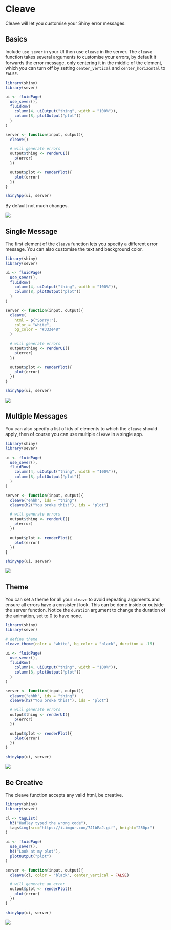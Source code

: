 # Cleave

Cleave will let you customise your Shiny error messages.

## Basics

Include `use_sever` in your UI then use `cleave` in the server. The `cleave` function takes several arguments to customise your errors, by default it forwards the error message, only centering it in the middle of the element, which you can turn off by setting `center_vertical` and `center_horizontal` to `FALSE`.

```r
library(shiny)
library(sever)

ui <- fluidPage(
  use_sever(),
  fluidRow(
    column(4, uiOutput("thing", width = "100%")),
    column(8, plotOutput("plot"))
  )
)

server <- function(input, output){
  cleave()

  # will generate errors
  output$thing <- renderUI({
    p(error)
  })

  output$plot <- renderPlot({
    plot(error)
  })
}

shinyApp(ui, server)
```

By default not much changes.

![](./img/cleave_simple.png)

## Single Message

The first element of the `cleave` function lets you specify a different error message. You can also customise the text and background color.

```r
library(shiny)
library(sever)

ui <- fluidPage(
  use_sever(),
  fluidRow(
    column(4, uiOutput("thing", width = "100%")),
    column(8, plotOutput("plot"))
  )
)

server <- function(input, output){
  cleave(
    html = p("Sorry!"),
    color = "white",
    bg_color = "#333e48"
  )

  # will generate errors
  output$thing <- renderUI({
    p(error)
  })

  output$plot <- renderPlot({
    plot(error)
  })
}

shinyApp(ui, server)
```

![](./img/cleave_1.png)

## Multiple Messages

You can also specify a list of ids of elements to which the `cleave` should apply, then of course you can use multiple `cleave` in a single app.

```r
library(shiny)
library(sever)

ui <- fluidPage(
  use_sever(),
  fluidRow(
    column(4, uiOutput("thing", width = "100%")),
    column(8, plotOutput("plot"))
  )
)

server <- function(input, output){
  cleave("ehhh", ids = "thing")
  cleave(h2("You broke this!"), ids = "plot")

  # will generate errors
  output$thing <- renderUI({
    p(error)
  })

  output$plot <- renderPlot({
    plot(error)
  })
}

shinyApp(ui, server)
```

![](./img/cleave_custom.png)

## Theme

You can set a theme for all your `cleave` to avoid repeating arguments and ensure all errors have a consistent look. This can be done inside or outside the server function. Notice the `duration` argument to change the duration of the animation, set to 0 to have none.

```r
library(shiny)
library(sever)

# define theme
cleave_theme(color = "white", bg_color = "black", duration = .15)

ui <- fluidPage(
  use_sever(),
  fluidRow(
    column(4, uiOutput("thing", width = "100%")),
    column(8, plotOutput("plot"))
  )
)

server <- function(input, output){
  cleave("ehhh", ids = "thing")
  cleave(h2("You broke this!"), ids = "plot")

  # will generate errors
  output$thing <- renderUI({
    p(error)
  })

  output$plot <- renderPlot({
    plot(error)
  })
}

shinyApp(ui, server)
```

![](./img/cleave.gif)


## Be Creative

The cleave function accepts any valid html, be creative.

```r
library(shiny)
library(sever)

cl <- tagList(
  h3("Hadley typed the wrong code"),
  tags$img(src="https://i.imgur.com/7J1bEaJ.gif", height="250px")
)

ui <- fluidPage(
  use_sever(),
  h4("Look at my plot"),
  plotOutput("plot")
)

server <- function(input, output){
  cleave(cl, color = "black", center_vertical = FALSE)

  # will generate an error
  output$plot <- renderPlot({
    plot(error)
  })
}

shinyApp(ui, server)
```

![](./img/cleave_hadley.gif)

